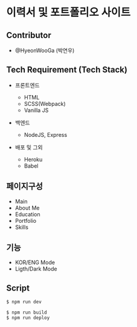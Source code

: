 # 이력서 및 포트폴리오 사이트

## Contributor

- @HyeonWooGa (박연우)

## Tech Requirement (Tech Stack)

- 프론트엔드

  - HTML
  - SCSS(Webpack)
  - Vanilla JS

- 백엔드

  - NodeJS, Express

- 배포 및 그외
  - Heroku
  - Babel

## 페이지구성

- Main
- About Me
- Education
- Portfolio
- Skills

## 기능

- KOR/ENG Mode
- Ligth/Dark Mode

## Script

```
$ npm run dev
```

```
$ npm run build
$ npm run deploy
```
